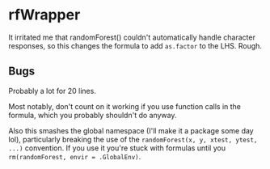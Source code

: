 # rfWrapper

It irritated me that randomForest() couldn't automatically handle character responses, so this changes the formula to add `as.factor` to the LHS. Rough.

## Bugs

Probably a lot for 20 lines. 

Most notably, don't count on it working if you use function calls in the formula, which you probably shouldn't do anyway.

Also this smashes the global namespace (I'll make it a package some day lol), particularly breaking the use of the `randomForest(x, y, xtest, ytest, ...)` convention. If you use it you're stuck with formulas until you `rm(randomForest, envir = .GlobalEnv)`.
